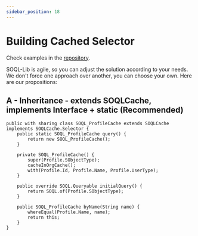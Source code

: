 ```yaml
---
sidebar_position: 18
---
```


# Building Cached Selector

Check examples in the [repository](https://github.com/beyond-the-cloud-dev/soql-lib/tree/main/force-app/main/default/classes/examples/cached-selectors).


SOQL-Lib is agile, so you can adjust the solution according to your needs. We don't force one approach over another, you can choose your own. Here are our propositions:

## A - Inheritance - extends SOQLCache, implements Interface + static (Recommended)

```apex
public with sharing class SOQL_ProfileCache extends SOQLCache implements SOQLCache.Selector {
    public static SOQL_ProfileCache query() {
        return new SOQL_ProfileCache();
    }

    private SOQL_ProfileCache() {
        super(Profile.SObjectType);
        cacheInOrgCache();
        with(Profile.Id, Profile.Name, Profile.UserType);
    }

    public override SOQL.Queryable initialQuery() {
        return SOQL.of(Profile.SObjectType);
    }

    public SOQL_ProfileCache byName(String name) {
        whereEqual(Profile.Name, name);
        return this;
    }
}
```
